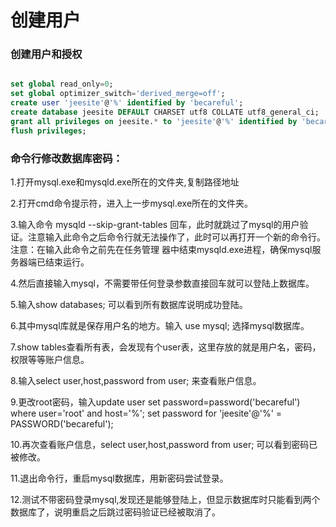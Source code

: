 
创建用户
==

### 创建用户和授权

```sql

set global read_only=0;
set global optimizer_switch='derived_merge=off'; 
create user 'jeesite'@'%' identified by 'becareful';
create database jeesite DEFAULT CHARSET utf8 COLLATE utf8_general_ci;  
grant all privileges on jeesite.* to 'jeesite'@'%' identified by 'becareful';
flush privileges;

```

### 命令行修改数据库密码：
 

1.打开mysql.exe和mysqld.exe所在的文件夹,复制路径地址

2.打开cmd命令提示符，进入上一步mysql.exe所在的文件夹。

3.输入命令  mysqld --skip-grant-tables  回车，此时就跳过了mysql的用户验证。注意输入此命令之后命令行就无法操作了，此时可以再打开一个新的命令行。注意：在输入此命令之前先在任务管理 器中结束mysqld.exe进程，确保mysql服务器端已结束运行。

4.然后直接输入mysql，不需要带任何登录参数直接回车就可以登陆上数据库。

5.输入show databases;   可以看到所有数据库说明成功登陆。

6.其中mysql库就是保存用户名的地方。输入 use mysql;   选择mysql数据库。

7.show tables查看所有表，会发现有个user表，这里存放的就是用户名，密码，权限等等账户信息。

8.输入select user,host,password from user;   来查看账户信息。

9.更改root密码，输入update user set password=password('becareful') where user='root' and host='%';
set password for 'jeesite'@'%' = PASSWORD('becareful');
 
10.再次查看账户信息，select user,host,password from user;   可以看到密码已被修改。

11.退出命令行，重启mysql数据库，用新密码尝试登录。

12.测试不带密码登录mysql,发现还是能够登陆上，但显示数据库时只能看到两个数据库了，说明重启之后跳过密码验证已经被取消了。